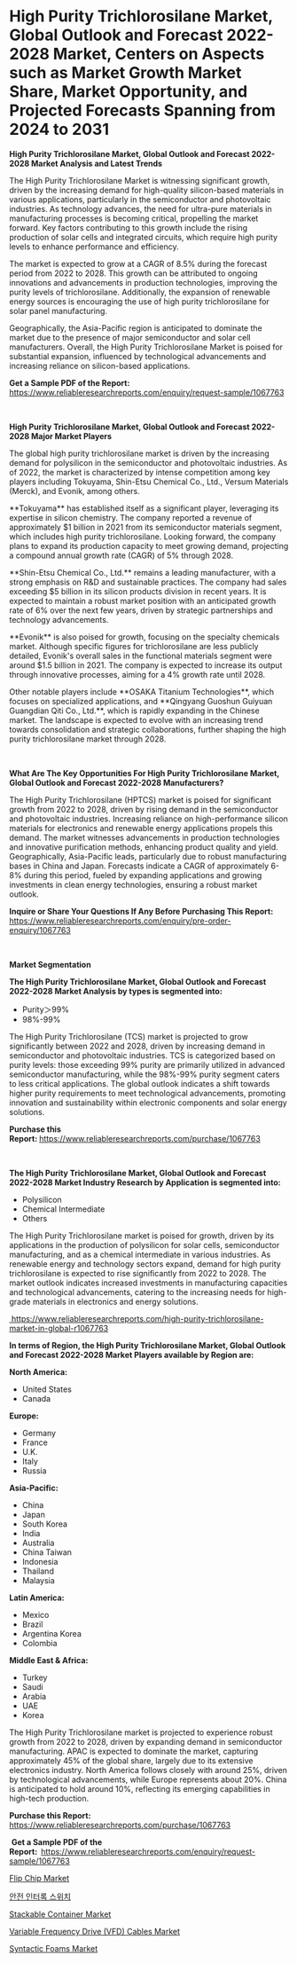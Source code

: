 <p><h1>High Purity Trichlorosilane Market, Global Outlook and Forecast 2022-2028 Market, Centers on Aspects such as Market Growth Market Share, Market Opportunity, and Projected Forecasts Spanning from 2024 to 2031</h1></p><p><strong>High Purity Trichlorosilane Market, Global Outlook and Forecast 2022-2028 Market Analysis and Latest Trends</strong></p>
<p><p>The High Purity Trichlorosilane Market is witnessing significant growth, driven by the increasing demand for high-quality silicon-based materials in various applications, particularly in the semiconductor and photovoltaic industries. As technology advances, the need for ultra-pure materials in manufacturing processes is becoming critical, propelling the market forward. Key factors contributing to this growth include the rising production of solar cells and integrated circuits, which require high purity levels to enhance performance and efficiency.</p><p>The market is expected to grow at a CAGR of 8.5% during the forecast period from 2022 to 2028. This growth can be attributed to ongoing innovations and advancements in production technologies, improving the purity levels of trichlorosilane. Additionally, the expansion of renewable energy sources is encouraging the use of high purity trichlorosilane for solar panel manufacturing. </p><p>Geographically, the Asia-Pacific region is anticipated to dominate the market due to the presence of major semiconductor and solar cell manufacturers. Overall, the High Purity Trichlorosilane Market is poised for substantial expansion, influenced by technological advancements and increasing reliance on silicon-based applications.</p></p>
<p><strong>Get a Sample PDF of the Report:&nbsp;</strong> <a href="https://www.reliableresearchreports.com/enquiry/request-sample/1067763">https://www.reliableresearchreports.com/enquiry/request-sample/1067763</a></p>
<p>&nbsp;</p>
<p><strong>High Purity Trichlorosilane Market, Global Outlook and Forecast 2022-2028 Major Market Players</strong></p>
<p><p>The global high purity trichlorosilane market is driven by the increasing demand for polysilicon in the semiconductor and photovoltaic industries. As of 2022, the market is characterized by intense competition among key players including Tokuyama, Shin-Etsu Chemical Co., Ltd., Versum Materials (Merck), and Evonik, among others.</p><p>**Tokuyama** has established itself as a significant player, leveraging its expertise in silicon chemistry. The company reported a revenue of approximately $1 billion in 2021 from its semiconductor materials segment, which includes high purity trichlorosilane. Looking forward, the company plans to expand its production capacity to meet growing demand, projecting a compound annual growth rate (CAGR) of 5% through 2028.</p><p>**Shin-Etsu Chemical Co., Ltd.** remains a leading manufacturer, with a strong emphasis on R&D and sustainable practices. The company had sales exceeding $5 billion in its silicon products division in recent years. It is expected to maintain a robust market position with an anticipated growth rate of 6% over the next few years, driven by strategic partnerships and technology advancements.</p><p>**Evonik** is also poised for growth, focusing on the specialty chemicals market. Although specific figures for trichlorosilane are less publicly detailed, Evonik's overall sales in the functional materials segment were around $1.5 billion in 2021. The company is expected to increase its output through innovative processes, aiming for a 4% growth rate until 2028.</p><p>Other notable players include **OSAKA Titanium Technologies**, which focuses on specialized applications, and **Qingyang Guoshun Guiyuan Guangdian Qiti Co., Ltd.**, which is rapidly expanding in the Chinese market. The landscape is expected to evolve with an increasing trend towards consolidation and strategic collaborations, further shaping the high purity trichlorosilane market through 2028.</p></p>
<p>&nbsp;</p>
<p><strong>What Are The Key Opportunities For High Purity Trichlorosilane Market, Global Outlook and Forecast 2022-2028 Manufacturers?</strong></p>
<p><p>The High Purity Trichlorosilane (HPTCS) market is poised for significant growth from 2022 to 2028, driven by rising demand in the semiconductor and photovoltaic industries. Increasing reliance on high-performance silicon materials for electronics and renewable energy applications propels this demand. The market witnesses advancements in production technologies and innovative purification methods, enhancing product quality and yield. Geographically, Asia-Pacific leads, particularly due to robust manufacturing bases in China and Japan. Forecasts indicate a CAGR of approximately 6-8% during this period, fueled by expanding applications and growing investments in clean energy technologies, ensuring a robust market outlook.</p></p>
<p><strong>Inquire or Share Your Questions If Any Before Purchasing This Report:</strong> <a href="https://www.reliableresearchreports.com/enquiry/pre-order-enquiry/1067763">https://www.reliableresearchreports.com/enquiry/pre-order-enquiry/1067763</a></p>
<p>&nbsp;</p>
<p><strong>Market Segmentation</strong></p>
<p><strong>The High Purity Trichlorosilane Market, Global Outlook and Forecast 2022-2028 Market Analysis by types is segmented into:</strong></p>
<p><ul><li>Purity＞99%</li><li>98%-99%</li></ul></p>
<p><p>The High Purity Trichlorosilane (TCS) market is projected to grow significantly between 2022 and 2028, driven by increasing demand in semiconductor and photovoltaic industries. TCS is categorized based on purity levels: those exceeding 99% purity are primarily utilized in advanced semiconductor manufacturing, while the 98%-99% purity segment caters to less critical applications. The global outlook indicates a shift towards higher purity requirements to meet technological advancements, promoting innovation and sustainability within electronic components and solar energy solutions.</p></p>
<p><strong>Purchase this Report:&nbsp;</strong><a href="https://www.reliableresearchreports.com/purchase/1067763">https://www.reliableresearchreports.com/purchase/1067763</a></p>
<p>&nbsp;</p>
<p><strong>The High Purity Trichlorosilane Market, Global Outlook and Forecast 2022-2028 Market Industry Research by Application is segmented into:</strong></p>
<p><ul><li>Polysilicon</li><li>Chemical Intermediate</li><li>Others</li></ul></p>
<p><p>The High Purity Trichlorosilane market is poised for growth, driven by its applications in the production of polysilicon for solar cells, semiconductor manufacturing, and as a chemical intermediate in various industries. As renewable energy and technology sectors expand, demand for high purity trichlorosilane is expected to rise significantly from 2022 to 2028. The market outlook indicates increased investments in manufacturing capacities and technological advancements, catering to the increasing needs for high-grade materials in electronics and energy solutions.</p></p>
<p><a href="https://www.reliableresearchreports.com/high-purity-trichlorosilane-market-in-global-r1067763">&nbsp;https://www.reliableresearchreports.com/high-purity-trichlorosilane-market-in-global-r1067763</a></p>
<p><strong>In terms of Region, the High Purity Trichlorosilane Market, Global Outlook and Forecast 2022-2028 Market Players available by Region are:</strong></p>
<p>
    <p> <strong> North America: </strong>
        <ul>
            <li>United States</li>
            <li>Canada</li>
        </ul>
        </p> 
    <p> <strong> Europe: </strong>
        <ul>
            <li>Germany</li>
            <li>France</li>
            <li>U.K.</li>
            <li>Italy</li>
            <li>Russia</li>
        </ul>
        </p> 
    <p> <strong> Asia-Pacific: </strong>
        <ul>
            <li>China</li>
            <li>Japan</li>
            <li>South Korea</li>
            <li>India</li>
            <li>Australia</li>
            <li>China Taiwan</li>
            <li>Indonesia</li>
            <li>Thailand</li>
            <li>Malaysia</li>
        </ul>
        </p> 
    <p> <strong> Latin America: </strong>
        <ul>
            <li>Mexico</li>
            <li>Brazil</li>
            <li>Argentina Korea</li>
            <li>Colombia</li>
        </ul>
        </p> 
    <p> <strong> Middle East & Africa: </strong>
        <ul>
            <li>Turkey</li>
            <li>Saudi</li>
            <li>Arabia</li>
            <li>UAE</li>
            <li>Korea</li>
        </ul>
    </p>
    </p>
<p><p>The High Purity Trichlorosilane market is projected to experience robust growth from 2022 to 2028, driven by expanding demand in semiconductor manufacturing. APAC is expected to dominate the market, capturing approximately 45% of the global share, largely due to its extensive electronics industry. North America follows closely with around 25%, driven by technological advancements, while Europe represents about 20%. China is anticipated to hold around 10%, reflecting its emerging capabilities in high-tech production.</p></p>
<p><strong>Purchase this Report: </strong><a href="https://www.reliableresearchreports.com/purchase/1067763">https://www.reliableresearchreports.com/purchase/1067763</a></p>
<p>&nbsp;<strong>Get a Sample PDF of the Report:&nbsp;&nbsp;</strong><a href="https://www.reliableresearchreports.com/enquiry/request-sample/1067763">https://www.reliableresearchreports.com/enquiry/request-sample/1067763</a></p>
<p><strong></strong></p>
<p><p><a href="https://medium.com/@ransomohns/flip-chip-market-trends-and-analysis-opportunities-and-challenges-for-future-growth-2024-cb4fbb6352d9">Flip Chip Market</a></p><p><a href="https://medium.com/@daniedoyle89/%EC%95%88%EC%A0%84-%EC%9D%B8%ED%84%B0%EB%A1%9D-%EC%8A%A4%EC%9C%84%EC%B9%98-%EC%8B%9C%EC%9E%A5-2024%EB%85%84%EB%B6%80%ED%84%B0-2031%EB%85%84%EA%B9%8C%EC%A7%80%EC%9D%98-%EC%82%B0%EC%97%85-%EB%8F%99%ED%96%A5-%EB%B0%8F-%EC%A0%84%EB%A7%9D-74fdbd525ea6">안전 인터록 스위치</a></p><p><a href="https://www.linkedin.com/pulse/comprehensive-analysis-global-stackable-container-market-growth-rgirc?trackingId=dquWwxSvSsCHaai67AoE8g%3D%3D">Stackable Container Market</a></p><p><a href="https://issuu.com/reportprime-2/docs/variable-frequency-drive-vfd-cables_5536f033850991">Variable Frequency Drive (VFD) Cables Market</a></p><p><a href="https://www.linkedin.com/pulse/syntactic-foams-market-research-report-forecast-growth-dtxwc?trackingId=Dy6GUCqHQIGaAhd41RiQUw%3D%3D">Syntactic Foams Market</a></p></p>